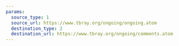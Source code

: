 ```yaml
---
params:
  source_type: 1
  source_url: https://www.tbray.org/ongoing/ongoing.atom
  destination_type: 2
  destination_url: https://www.tbray.org/ongoing/comments.atom
---
```

